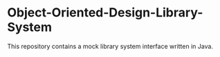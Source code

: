 # Object-Oriented-Design-Library-System

This repository contains a mock library system interface written in Java. 
